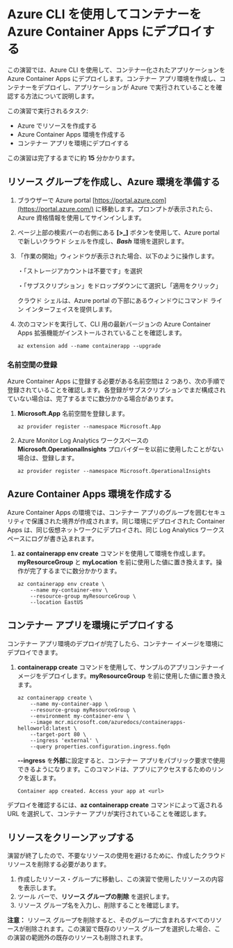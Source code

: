 # Azure CLI を使用してコンテナーを Azure Container Apps にデプロイする



この演習では、Azure CLI を使用して、コンテナー化されたアプリケーションを Azure Container Apps にデプロイします。コンテナー アプリ環境を作成し、コンテナーをデプロイし、アプリケーションが Azure で実行されていることを確認する方法について説明します。

この演習で実行されるタスク:

- Azure でリソースを作成する
- Azure Container Apps 環境を作成する
- コンテナー アプリを環境にデプロイする

この演習は完了するまでに約 **15** 分かかります。



## リソース グループを作成し、Azure 環境を準備する



1. ブラウザーで Azure portal [https://portal.azure.com](https://portal.azure.com/) に移動します。プロンプトが表示されたら、Azure 資格情報を使用してサインインします。

2. ページ上部の検索バーの右側にある **[>_]** ボタンを使用して、Azure portal で新しいクラウド シェルを作成し、***Bash*** 環境を選択します。

3. 「作業の開始」ウィンドウが表示された場合、以下のように操作します。

   ・「ストレージアカウントは不要です」を選択

   ・「サブスクリプション」をドロップダウンにて選択し「適用をクリック」

   クラウド シェルは、Azure portal の下部にあるウィンドウにコマンド ライン インターフェイスを提供します。

5. 次のコマンドを実行して、CLI 用の最新バージョンの Azure Container Apps 拡張機能がインストールされていることを確認します。

   ```azurecli
   az extension add --name containerapp --upgrade
   ```

   

### 名前空間の登録



Azure Container Apps に登録する必要がある名前空間は 2 つあり、次の手順で登録されていることを確認します。各登録がサブスクリプションでまだ構成されていない場合は、完了するまでに数分かかる場合があります。

1. **Microsoft.App** 名前空間を登録します。

   ```
   az provider register --namespace Microsoft.App
   ```

   

2. Azure Monitor Log Analytics ワークスペースの **Microsoft.OperationalInsights** プロバイダーを以前に使用したことがない場合は、登録します。

   ```
   az provider register --namespace Microsoft.OperationalInsights
   ```

   

## Azure Container Apps 環境を作成する



Azure Container Apps の環境では、コンテナー アプリのグループを囲むセキュリティで保護された境界が作成されます。同じ環境にデプロイされた Container Apps は、同じ仮想ネットワークにデプロイされ、同じ Log Analytics ワークスペースにログが書き込まれます。

1. **az containerapp env create** コマンドを使用して環境を作成します。**myResourceGroup** と **myLocation** を前に使用した値に置き換えます。操作が完了するまでに数分かかります。

   ```
   az containerapp env create \
       --name my-container-env \
       --resource-group myResourceGroup \
       --location EastUS
   ```

   

## コンテナー アプリを環境にデプロイする



コンテナー アプリ環境のデプロイが完了したら、コンテナー イメージを環境にデプロイできます。

1. **containerapp create** コマンドを使用して、サンプルのアプリコンテナーイメージをデプロイします。**myResourceGroup** を前に使用した値に置き換えます。

   ```
   az containerapp create \
       --name my-container-app \
       --resource-group myResourceGroup \
       --environment my-container-env \
       --image mcr.microsoft.com/azuredocs/containerapps-helloworld:latest \
       --target-port 80 \
       --ingress 'external' \
       --query properties.configuration.ingress.fqdn
   ```

   

   **--ingress** を**外部**に設定すると、コンテナー アプリをパブリック要求で使用できるようになります。このコマンドは、アプリにアクセスするためのリンクを返します。

   ```
   Container app created. Access your app at <url>
   ```

   

デプロイを確認するには、**az containerapp create** コマンドによって返される URL を選択して、コンテナー アプリが実行されていることを確認します。



 ## リソースをクリーンアップする 

 演習が終了したので、不要なリソースの使用を避けるために、作成したクラウド リソースを削除する必要があります。

  1. 作成したリソース・グループに移動し、この演習で使用したリソースの内容を表示します。
  2. ツール バーで、**リソース グループの削除** を選択します。
  3. リソース グループ名を入力し、削除することを確認します。

  **注意：** リソース グループを削除すると、そのグループに含まれるすべてのリソースが削除されます。この演習で既存のリソース グループを選択した場合、この演習の範囲外の既存のリソースも削除されます。
